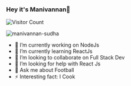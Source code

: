 ### Hey it's Manivannan👋
![Visitor Count](https://profile-counter.glitch.me/{manivannan-sudha}/count.svg)
<p> <img src="https://komarev.com/ghpvc/?username=manivannan-sudha&label=Profile%20views&color=FF90BC&style=flat" alt="manivannan-sudha" /> </p>

- 🔭 I’m currently working on NodeJs
- 🌱 I’m currently learning ReactJs
- 👯 I’m looking to collaborate on Full Stack Dev
- 🤔 I’m looking for help with React Js
- 💬 Ask me about Football
- ⚡ Interesting fact: I Cook
<!--
**manivannan-sudha/manivannan-sudha** is a ✨ _special_ ✨ repository because its `README.md` (this file) appears on your GitHub profile.

Here are some ideas to get you started:
-->

